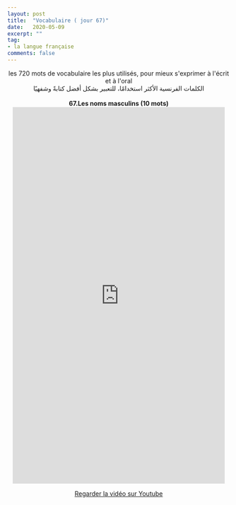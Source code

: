 ```yaml
---
layout: post
title:  "Vocabulaire ( jour 67)"
date:   2020-05-09
excerpt: ""
tag:
- la langue française
comments: false
---
```

 <center>     les 720 mots de vocabulaire les plus utilisés, pour mieux s'exprimer à l'écrit et à l'oral <br> الكلمات الفرنسية الأكثر استخدامًا، للتعبير بشكل أفضل كتابةً وشفهيًا <br><br>     <strong> 67.Les noms masculins (10 mots)</strong>     <br> <iframe width="480" height="853" src="https://www.youtube.com/embed/a4tB0aAtmlM" title="youtube video player" frameborder="0" allow="accelerometer, autoplay, clipboard-write, encrypted-media, gyroscope, picture-in-picture, web-share" allowfullscreen></iframe>     <br> <p markdown="0"><a href="https://youtube.com/shorts/a4tB0aAtmlM" class="btn btn-danger" target="_blank">Regarder la vidéo sur Youtube</a></p> </center>
